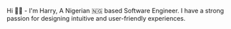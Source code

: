 Hi 👋🏾 - I'm Harry, A Nigerian 🇳🇬 based Software Engineer. I have a strong passion for designing intuitive and user-friendly experiences.
